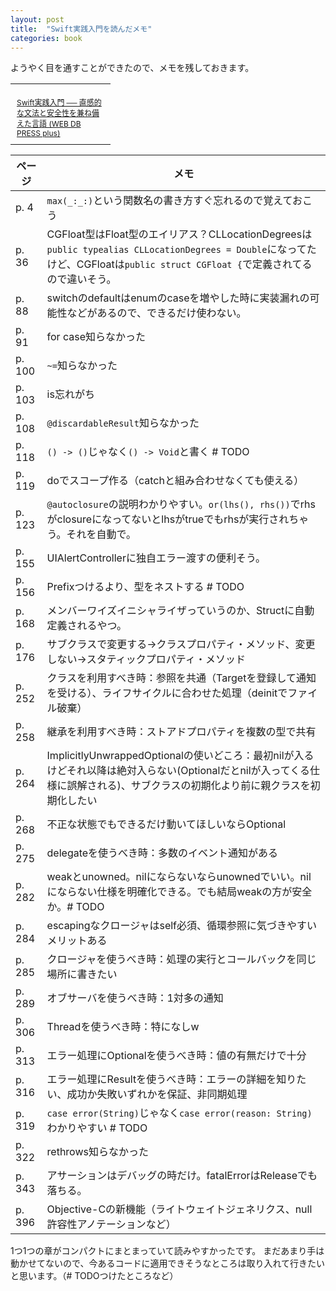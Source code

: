 ```yaml
---
layout: post
title:  "Swift実践入門を読んだメモ"
categories: book
---
```


ようやく目を通すことができたので、メモを残しておきます。

<table cellpadding="0" cellspacing="0" border="0" style=" border-style: none; width:170px;"><tr style="border-style:none;"><td style="vertical-align:top; border-style:none; padding:10px 10px 0pt; width:140px;"><a href="https://px.a8.net/svt/ejp?a8mat=1NWF4Y+EFRJQY+249K+BWGDT&a8ejpredirect=https%3A%2F%2Fwww.amazon.co.jp%2Fdp%2F4774187305%2F%3Ftag%3Da8-affi-255514-22" target="_blank" rel="nofollow"><img border="0" alt="" src="https://images-fe.ssl-images-amazon.com/images/I/51O5F5tHiuL._SS160_.jpg" /></a></td></tr><tr style="border-style:none;"><td style="font-size:12px; vertical-align:middle; border-style:none; padding:10px;"><p style="padding:0; margin:0;"><a href="https://px.a8.net/svt/ejp?a8mat=1NWF4Y+EFRJQY+249K+BWGDT&a8ejpredirect=https%3A%2F%2Fwww.amazon.co.jp%2Fdp%2F4774187305%2F%3Ftag%3Da8-affi-255514-22" target="_blank" rel="nofollow">Swift実践入門 ── 直感的な文法と安全性を兼ね備えた言語 (WEB DB PRESS plus)</a></p></td></tr></table>

ページ | メモ
-- | --
p. 4 |  `max(_:_:)`という関数名の書き方すぐ忘れるので覚えておこう
p. 36 | CGFloat型はFloat型のエイリアス？CLLocationDegreesは`public typealias CLLocationDegrees = Double`になってたけど、CGFloatは`public struct CGFloat {`で定義されてるので違いそう。
p. 88 | switchのdefaultはenumのcaseを増やした時に実装漏れの可能性などがあるので、できるだけ使わない。
p. 91 | for case知らなかった
p. 100 | `~=`知らなかった
p. 103 | is忘れがち
p. 108 | `@discardableResult`知らなかった
p. 118 | `() -> ()`じゃなく`() -> Void`と書く # TODO
p. 119 | doでスコープ作る（catchと組み合わせなくても使える）
p. 123 | `@autoclosure`の説明わかりやすい。`or(lhs(), rhs())`でrhsがclosureになってないとlhsがtrueでもrhsが実行されちゃう。それを自動で。
p. 155 | UIAlertControllerに独自エラー渡すの便利そう。
p. 156 | Prefixつけるより、型をネストする # TODO
p. 168 | メンバーワイズイニシャライザっていうのか、Structに自動定義されるやつ。
p. 176 | サブクラスで変更する→クラスプロパティ・メソッド、変更しない→スタティックプロパティ・メソッド
p. 252 | クラスを利用すべき時：参照を共通（Targetを登録して通知を受ける）、ライフサイクルに合わせた処理（deinitでファイル破棄）
p. 258 | 継承を利用すべき時：ストアドプロパティを複数の型で共有
p. 264 | ImplicitlyUnwrappedOptionalの使いどころ：最初nilが入るけどそれ以降は絶対入らない(Optionalだとnilが入ってくる仕様に誤解される)、サブクラスの初期化より前に親クラスを初期化したい
p. 268 | 不正な状態でもできるだけ動いてほしいならOptional
p. 275 | delegateを使うべき時：多数のイベント通知がある
p. 282 | weakとunowned。nilにならないならunownedでいい。nilにならない仕様を明確化できる。でも結局weakの方が安全か。# TODO
p. 284 | escapingなクロージャはself必須、循環参照に気づきやすいメリットある
p. 285 | クロージャを使うべき時：処理の実行とコールバックを同じ場所に書きたい
p. 289 | オブサーバを使うべき時：1対多の通知
p. 306 | Threadを使うべき時：特になしw
p. 313 | エラー処理にOptionalを使うべき時：値の有無だけで十分
p. 316 | エラー処理にResultを使うべき時：エラーの詳細を知りたい、成功か失敗いずれかを保証、非同期処理
p. 319 | `case error(String)`じゃなく`case error(reason: String)`わかりやすい # TODO
p. 322 | rethrows知らなかった
p. 343 | アサーションはデバッグの時だけ。fatalErrorはReleaseでも落ちる。
p. 396 | Objective-Cの新機能（ライトウェイトジェネリクス、null許容性アノテーションなど）

1つ1つの章がコンパクトにまとまっていて読みやすかったです。
まだあまり手は動かせてないので、今あるコードに適用できそうなところは取り入れて行きたいと思います。（# TODOつけたところなど）
